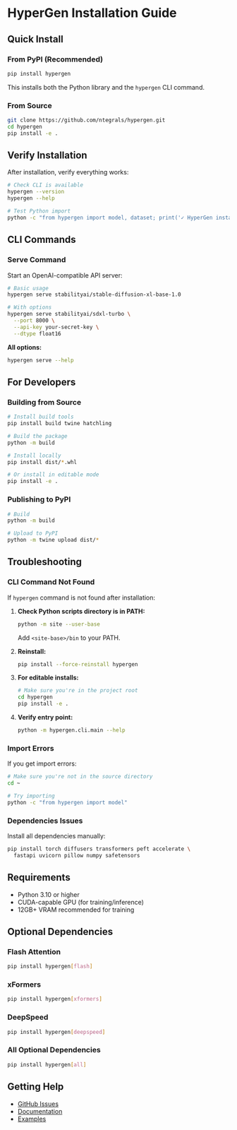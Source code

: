 # HyperGen Installation Guide

## Quick Install

### From PyPI (Recommended)

```bash
pip install hypergen
```

This installs both the Python library and the `hypergen` CLI command.

### From Source

```bash
git clone https://github.com/ntegrals/hypergen.git
cd hypergen
pip install -e .
```

## Verify Installation

After installation, verify everything works:

```bash
# Check CLI is available
hypergen --version
hypergen --help

# Test Python import
python -c "from hypergen import model, dataset; print('✓ HyperGen installed successfully')"
```

## CLI Commands

### Serve Command

Start an OpenAI-compatible API server:

```bash
# Basic usage
hypergen serve stabilityai/stable-diffusion-xl-base-1.0

# With options
hypergen serve stabilityai/sdxl-turbo \
  --port 8000 \
  --api-key your-secret-key \
  --dtype float16
```

**All options:**
```bash
hypergen serve --help
```

## For Developers

### Building from Source

```bash
# Install build tools
pip install build twine hatchling

# Build the package
python -m build

# Install locally
pip install dist/*.whl

# Or install in editable mode
pip install -e .
```

### Publishing to PyPI

```bash
# Build
python -m build

# Upload to PyPI
python -m twine upload dist/*
```

## Troubleshooting

### CLI Command Not Found

If `hypergen` command is not found after installation:

1. **Check Python scripts directory is in PATH:**
   ```bash
   python -m site --user-base
   ```
   Add `<site-base>/bin` to your PATH.

2. **Reinstall:**
   ```bash
   pip install --force-reinstall hypergen
   ```

3. **For editable installs:**
   ```bash
   # Make sure you're in the project root
   cd hypergen
   pip install -e .
   ```

4. **Verify entry point:**
   ```bash
   python -m hypergen.cli.main --help
   ```

### Import Errors

If you get import errors:

```bash
# Make sure you're not in the source directory
cd ~

# Try importing
python -c "from hypergen import model"
```

### Dependencies Issues

Install all dependencies manually:

```bash
pip install torch diffusers transformers peft accelerate \
  fastapi uvicorn pillow numpy safetensors
```

## Requirements

- Python 3.10 or higher
- CUDA-capable GPU (for training/inference)
- 12GB+ VRAM recommended for training

## Optional Dependencies

### Flash Attention
```bash
pip install hypergen[flash]
```

### xFormers
```bash
pip install hypergen[xformers]
```

### DeepSpeed
```bash
pip install hypergen[deepspeed]
```

### All Optional Dependencies
```bash
pip install hypergen[all]
```

## Getting Help

- [GitHub Issues](https://github.com/ntegrals/hypergen/issues)
- [Documentation](https://github.com/ntegrals/hypergen)
- [Examples](examples/)
